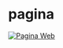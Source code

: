 # pagina
[![Pagina Web](https://github.com/NPSSCR/NPSSCR.github.io/actions/workflows/jekyll.yml/badge.svg?branch=main)](https://github.com/NPSSCR/NPSSCR.github.io/actions/workflows/jekyll.yml)
